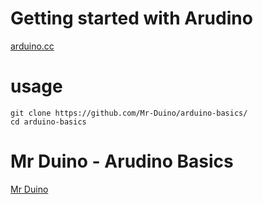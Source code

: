 # Getting started with Arudino 
[arduino.cc](https://www.arduino.cc/en/Tutorial/HomePage)

# usage
```
git clone https://github.com/Mr-Duino/arduino-basics/
cd arduino-basics
```

# Mr Duino - Arudino Basics
[Mr Duino](https://www.mrduino.com)




